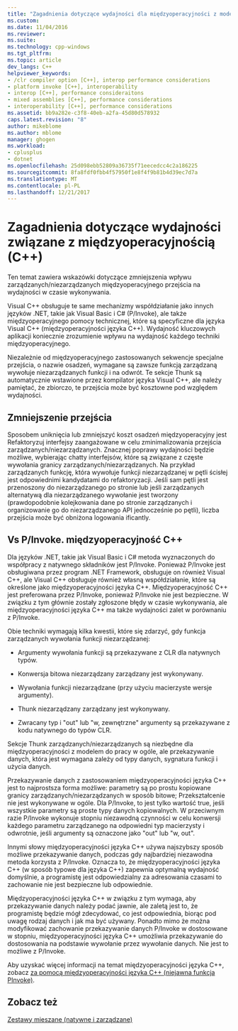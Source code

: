 ```yaml
---
title: "Zagadnienia dotyczące wydajności dla międzyoperacyjności z modelem (C++) | Dokumentacja firmy Microsoft"
ms.custom: 
ms.date: 11/04/2016
ms.reviewer: 
ms.suite: 
ms.technology: cpp-windows
ms.tgt_pltfrm: 
ms.topic: article
dev_langs: C++
helpviewer_keywords:
- /clr compiler option [C++], interop performance considerations
- platform invoke [C++], interoperability
- interop [C++], performance consideraitons
- mixed assemblies [C++], performance considerations
- interoperability [C++], performance considerations
ms.assetid: bb9a282e-c3f8-40eb-a2fa-45d80d578932
caps.latest.revision: "8"
author: mikeblome
ms.author: mblome
manager: ghogen
ms.workload:
- cplusplus
- dotnet
ms.openlocfilehash: 25d098ebb52809a36735f71eecedcc4c2a186225
ms.sourcegitcommit: 8fa8fdf0fbb4f57950f1e8f4f9b81b4d39ec7d7a
ms.translationtype: MT
ms.contentlocale: pl-PL
ms.lasthandoff: 12/21/2017
---
```

# <a name="performance-considerations-for-interop-c"></a>Zagadnienia dotyczące wydajności związane z międzyoperacyjnością (C++)
Ten temat zawiera wskazówki dotyczące zmniejszenia wpływu zarządzanych/niezarządzanych międzyoperacyjnego przejścia na wydajności w czasie wykonywania.  
  
 Visual C++ obsługuje te same mechanizmy współdziałanie jako innych języków .NET, takie jak Visual Basic i C# (P/Invoke), ale także międzyoperacyjnego pomocy technicznej, które są specyficzne dla języka Visual C++ (międzyoperacyjności języka C++). Wydajność kluczowych aplikacji koniecznie zrozumienie wpływu na wydajność każdego techniki międzyoperacyjnego.  
  
 Niezależnie od międzyoperacyjnego zastosowanych sekwencje specjalne przejścia, o nazwie osadzeń, wymagane są zawsze funkcją zarządzaną wywołuje niezarządzanych funkcji i na odwrót. Te sekcje Thunk są automatycznie wstawione przez kompilator języka Visual C++, ale należy pamiętać, że zbiorczo, te przejścia może być kosztowne pod względem wydajności.  
  
## <a name="reducing-transitions"></a>Zmniejszenie przejścia  
 Sposobem uniknięcia lub zmniejszyć koszt osadzeń międzyoperacyjny jest Refaktoryzuj interfejsy zaangażowane w celu zminimalizowania przejścia zarządzanych/niezarządzanych. Znacznej poprawy wydajności będzie możliwe, wybierając chatty interfejsów, które są związane z częste wywołania granicy zarządzanych/niezarządzanych. Na przykład zarządzanych funkcję, która wywołuje funkcji niezarządzanej w pętli ścisłej jest odpowiednimi kandydatami do refaktoryzacji. Jeśli sam pętli jest przenoszony do niezarządzanego po stronie lub jeśli zarządzanych alternatywą dla niezarządzanego wywołanie jest tworzony (prawdopodobnie kolejkowania dane po stronie zarządzanych i organizowanie go do niezarządzanego API jednocześnie po pętli), liczba przejścia może być obniżona logowania ificantly.  
  
## <a name="pinvoke-vs-c-interop"></a>Vs P/Invoke. międzyoperacyjność C++  
 Dla języków .NET, takie jak Visual Basic i C# metoda wyznaczonych do współpracy z natywnego składników jest P/Invoke. Ponieważ P/Invoke jest obsługiwana przez program .NET Framework, obsługuje on również Visual C++, ale Visual C++ obsługuje również własną współdziałanie, które są określone jako międzyoperacyjności języka C++. Międzyoperacyjność C++ jest preferowana przez P/Invoke, ponieważ P/Invoke nie jest bezpieczne. W związku z tym głównie zostały zgłoszone błędy w czasie wykonywania, ale międzyoperacyjności języka C++ ma także wydajności zalet w porównaniu z P/Invoke.  
  
 Obie techniki wymagają kilka kwestii, które się zdarzyć, gdy funkcja zarządzanych wywołania funkcji niezarządzanej:  
  
-   Argumenty wywołania funkcji są przekazywane z CLR dla natywnych typów.  
  
-   Konwersja bitowa niezarządzany zarządzany jest wykonywany.  
  
-   Wywołania funkcji niezarządzane (przy użyciu macierzyste wersje argumenty).  
  
-   Thunk niezarządzany zarządzany jest wykonywany.  
  
-   Zwracany typ i "out" lub "w, zewnętrzne" argumenty są przekazywane z kodu natywnego do typów CLR.  
  
 Sekcje Thunk zarządzanych/niezarządzanych są niezbędne dla międzyoperacyjności z modelem do pracy w ogóle, ale przekazywanie danych, która jest wymagana zależy od typy danych, sygnatura funkcji i użycia danych.  
  
 Przekazywanie danych z zastosowaniem międzyoperacyjności języka C++ jest to najprostsza forma możliwe: parametry są po prostu kopiowane granicy zarządzanych/niezarządzanych w sposób bitowe; Przekształcenie nie jest wykonywane w ogóle. Dla P/Invoke, to jest tylko wartość true, jeśli wszystkie parametry są proste typy danych kopiowalnych. W przeciwnym razie P/Invoke wykonuje stopniu niezawodną czynności w celu konwersji każdego parametru zarządzanego na odpowiedni typ macierzysty i odwrotnie, jeśli argumenty są oznaczone jako "out" lub "w, out".  
  
 Innymi słowy międzyoperacyjności języka C++ używa najszybszy sposób możliwe przekazywanie danych, podczas gdy najbardziej niezawodna metoda korzysta z P/Invoke. Oznacza to, że międzyoperacyjności języka C++ (w sposób typowe dla języka C++) zapewnia optymalną wydajność domyślnie, a programistę jest odpowiedzialny za adresowania czasami to zachowanie nie jest bezpieczne lub odpowiednie.  
  
 Międzyoperacyjności języka C++ w związku z tym wymaga, aby przekazywanie danych należy podać jawnie, ale zaletą jest to, że programistę będzie mógł zdecydować, co jest odpowiednia, biorąc pod uwagę rodzaj danych i jak ma być używany. Ponadto mimo że można modyfikować zachowanie przekazywanie danych P/Invoke w dostosowane w stopniu, międzyoperacyjności języka C++ umożliwia przekazywanie do dostosowania na podstawie wywołanie przez wywołanie danych. Nie jest to możliwe z P/Invoke.  
  
 Aby uzyskać więcej informacji na temat międzyoperacyjności języka C++, zobacz [za pomocą międzyoperacyjności języka C++ (niejawna funkcja PInvoke)](../dotnet/using-cpp-interop-implicit-pinvoke.md).  
  
## <a name="see-also"></a>Zobacz też  
 [Zestawy mieszane (natywne i zarządzane)](../dotnet/mixed-native-and-managed-assemblies.md)